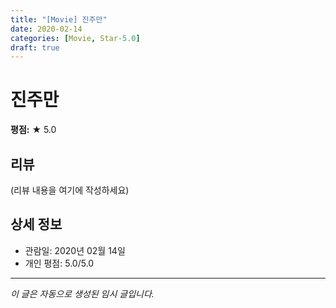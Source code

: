 ```yaml
---
title: "[Movie] 진주만"
date: 2020-02-14
categories: [Movie, Star-5.0]
draft: true
---
```


# 진주만

**평점:** ★ 5.0

## 리뷰

(리뷰 내용을 여기에 작성하세요)

## 상세 정보

- 관람일: 2020년 02월 14일
- 개인 평점: 5.0/5.0

---

*이 글은 자동으로 생성된 임시 글입니다.*
